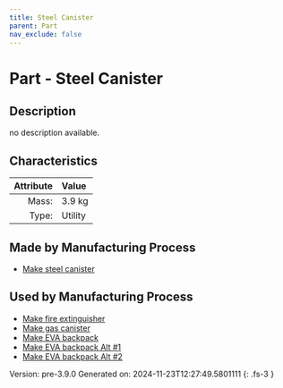 ```yaml
---
title: Steel Canister
parent: Part
nav_exclude: false
---
```

# Part - Steel Canister

## Description
no description available.

## Characteristics

| Attribute      | Value |
|--------:|:------|
|Mass:|3.9 kg|
|Type:|Utility|

## Made by Manufacturing Process

- [Make steel canister](../process/make-steel-canister.html)

## Used by Manufacturing Process

- [Make fire extinguisher](../process/make-fire-extinguisher.html)
- [Make gas canister](../process/make-gas-canister.html)
- [Make EVA backpack](../process/make-eva-backpack.html)
- [Make EVA backpack Alt #1](../process/make-eva-backpack-alt--1.html)
- [Make EVA backpack Alt #2](../process/make-eva-backpack-alt--2.html)


Version: pre-3.9.0 Generated on: 2024-11-23T12:27:49.5801111
{: .fs-3 }

